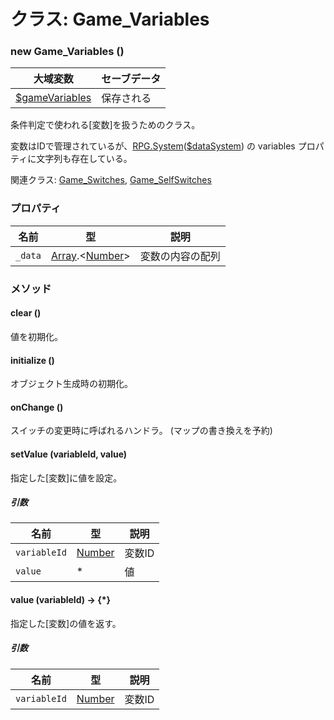 # クラス: Game_Variables

### new Game_Variables ()

| 大域変数 | セーブデータ |
| --- | --- |
| [$gameVariables](global.md#gamevariables-game_variables) | 保存される |

条件判定で使われる[変数]を扱うためのクラス。

変数はIDで管理されているが、[RPG.System](RPG.System.md)([$dataSystem](global.md#datasystem-rpgsystem)) の variables プロパティに文字列も存在している。

関連クラス: [Game_Switches](Game_Switches.md), [Game_SelfSwitches](Game_SelfSwitches.md)


### プロパティ

| 名前 | 型 | 説明 |
| --- | --- | --- |
| `_data` | [Array](Array.md).&lt;[Number](Number.md)&gt; | 変数の内容の配列 |


### メソッド

#### clear ()
値を初期化。


#### initialize () オブジェクト生成時の初期化。


#### onChange ()
スイッチの変更時に呼ばれるハンドラ。
(マップの書き換えを予約)


#### setValue (variableId, value)
指定した[変数]に値を設定。

##### 引数

| 名前 | 型 | 説明 |
| --- | --- | --- |
| `variableId` | [Number](Number.md) | 変数ID |
| `value` | * | 値 |


#### value (variableId) → {*}
指定した[変数]の値を返す。

##### 引数

| 名前 | 型 | 説明 |
| --- | --- | --- |
| `variableId` | [Number](Number.md) | 変数ID |


